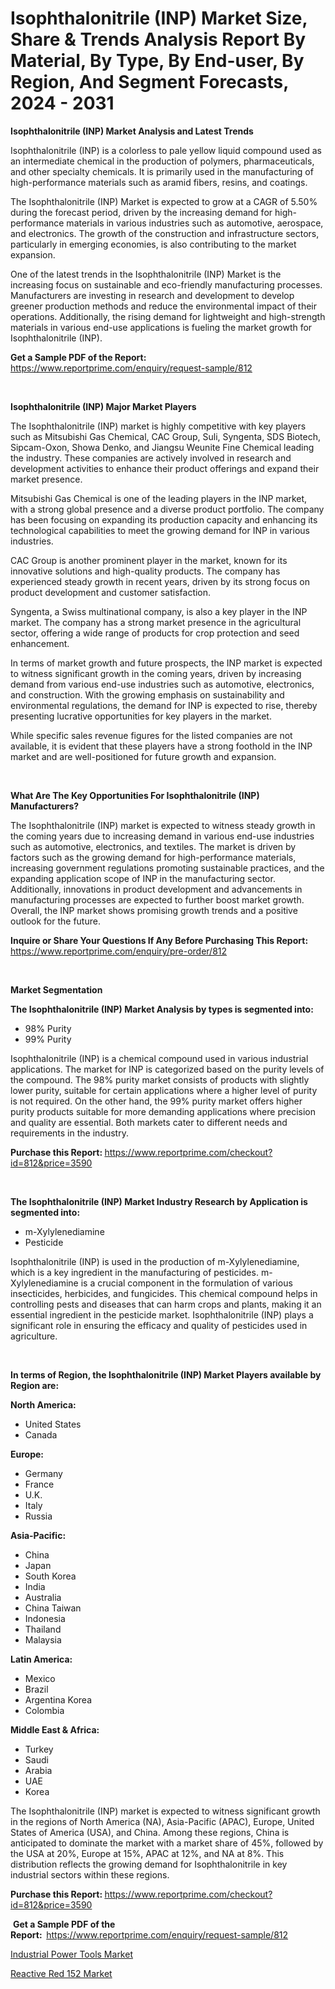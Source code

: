 <p><h1>Isophthalonitrile (INP) Market Size, Share & Trends Analysis Report By Material, By Type, By End-user, By Region, And Segment Forecasts, 2024 - 2031</h1></p><p><strong>Isophthalonitrile (INP) Market Analysis and Latest Trends</strong></p>
<p><p>Isophthalonitrile (INP) is a colorless to pale yellow liquid compound used as an intermediate chemical in the production of polymers, pharmaceuticals, and other specialty chemicals. It is primarily used in the manufacturing of high-performance materials such as aramid fibers, resins, and coatings.</p><p>The Isophthalonitrile (INP) Market is expected to grow at a CAGR of 5.50% during the forecast period, driven by the increasing demand for high-performance materials in various industries such as automotive, aerospace, and electronics. The growth of the construction and infrastructure sectors, particularly in emerging economies, is also contributing to the market expansion.</p><p>One of the latest trends in the Isophthalonitrile (INP) Market is the increasing focus on sustainable and eco-friendly manufacturing processes. Manufacturers are investing in research and development to develop greener production methods and reduce the environmental impact of their operations. Additionally, the rising demand for lightweight and high-strength materials in various end-use applications is fueling the market growth for Isophthalonitrile (INP).</p></p>
<p><strong>Get a Sample PDF of the Report:&nbsp;</strong> <a href="https://www.reportprime.com/enquiry/request-sample/812">https://www.reportprime.com/enquiry/request-sample/812</a></p>
<p>&nbsp;</p>
<p><strong>Isophthalonitrile (INP) Major Market Players</strong></p>
<p><p>The Isophthalonitrile (INP) market is highly competitive with key players such as Mitsubishi Gas Chemical, CAC Group, Suli, Syngenta, SDS Biotech, Sipcam-Oxon, Showa Denko, and Jiangsu Weunite Fine Chemical leading the industry. These companies are actively involved in research and development activities to enhance their product offerings and expand their market presence.</p><p>Mitsubishi Gas Chemical is one of the leading players in the INP market, with a strong global presence and a diverse product portfolio. The company has been focusing on expanding its production capacity and enhancing its technological capabilities to meet the growing demand for INP in various industries.</p><p>CAC Group is another prominent player in the market, known for its innovative solutions and high-quality products. The company has experienced steady growth in recent years, driven by its strong focus on product development and customer satisfaction.</p><p>Syngenta, a Swiss multinational company, is also a key player in the INP market. The company has a strong market presence in the agricultural sector, offering a wide range of products for crop protection and seed enhancement.</p><p>In terms of market growth and future prospects, the INP market is expected to witness significant growth in the coming years, driven by increasing demand from various end-use industries such as automotive, electronics, and construction. With the growing emphasis on sustainability and environmental regulations, the demand for INP is expected to rise, thereby presenting lucrative opportunities for key players in the market.</p><p>While specific sales revenue figures for the listed companies are not available, it is evident that these players have a strong foothold in the INP market and are well-positioned for future growth and expansion.</p></p>
<p>&nbsp;</p>
<p><strong>What Are The Key Opportunities For Isophthalonitrile (INP) Manufacturers?</strong></p>
<p><p>The Isophthalonitrile (INP) market is expected to witness steady growth in the coming years due to increasing demand in various end-use industries such as automotive, electronics, and textiles. The market is driven by factors such as the growing demand for high-performance materials, increasing government regulations promoting sustainable practices, and the expanding application scope of INP in the manufacturing sector. Additionally, innovations in product development and advancements in manufacturing processes are expected to further boost market growth. Overall, the INP market shows promising growth trends and a positive outlook for the future.</p></p>
<p><strong>Inquire or Share Your Questions If Any Before Purchasing This Report:</strong> <a href="https://www.reportprime.com/enquiry/pre-order/812">https://www.reportprime.com/enquiry/pre-order/812</a></p>
<p>&nbsp;</p>
<p><strong>Market Segmentation</strong></p>
<p><strong>The Isophthalonitrile (INP) Market Analysis by types is segmented into:</strong></p>
<p><ul><li>98% Purity</li><li>99% Purity</li></ul></p>
<p><p>Isophthalonitrile (INP) is a chemical compound used in various industrial applications. The market for INP is categorized based on the purity levels of the compound. The 98% purity market consists of products with slightly lower purity, suitable for certain applications where a higher level of purity is not required. On the other hand, the 99% purity market offers higher purity products suitable for more demanding applications where precision and quality are essential. Both markets cater to different needs and requirements in the industry.</p></p>
<p><strong>Purchase this Report:&nbsp;</strong><a href="https://www.reportprime.com/checkout?id=812&price=3590">https://www.reportprime.com/checkout?id=812&price=3590</a></p>
<p>&nbsp;</p>
<p><strong>The Isophthalonitrile (INP) Market Industry Research by Application is segmented into:</strong></p>
<p><ul><li>m-Xylylenediamine</li><li>Pesticide</li></ul></p>
<p><p>Isophthalonitrile (INP) is used in the production of m-Xylylenediamine, which is a key ingredient in the manufacturing of pesticides. m-Xylylenediamine is a crucial component in the formulation of various insecticides, herbicides, and fungicides. This chemical compound helps in controlling pests and diseases that can harm crops and plants, making it an essential ingredient in the pesticide market. Isophthalonitrile (INP) plays a significant role in ensuring the efficacy and quality of pesticides used in agriculture.</p></p>
<p>&nbsp;</p>
<p><strong>In terms of Region, the Isophthalonitrile (INP) Market Players available by Region are:</strong></p>
<p>
    <p> <strong> North America: </strong>
        <ul>
            <li>United States</li>
            <li>Canada</li>
        </ul>
        </p> 
    <p> <strong> Europe: </strong>
        <ul>
            <li>Germany</li>
            <li>France</li>
            <li>U.K.</li>
            <li>Italy</li>
            <li>Russia</li>
        </ul>
        </p> 
    <p> <strong> Asia-Pacific: </strong>
        <ul>
            <li>China</li>
            <li>Japan</li>
            <li>South Korea</li>
            <li>India</li>
            <li>Australia</li>
            <li>China Taiwan</li>
            <li>Indonesia</li>
            <li>Thailand</li>
            <li>Malaysia</li>
        </ul>
        </p> 
    <p> <strong> Latin America: </strong>
        <ul>
            <li>Mexico</li>
            <li>Brazil</li>
            <li>Argentina Korea</li>
            <li>Colombia</li>
        </ul>
        </p> 
    <p> <strong> Middle East & Africa: </strong>
        <ul>
            <li>Turkey</li>
            <li>Saudi</li>
            <li>Arabia</li>
            <li>UAE</li>
            <li>Korea</li>
        </ul>
    </p>
    </p>
<p><p>The Isophthalonitrile (INP) market is expected to witness significant growth in the regions of North America (NA), Asia-Pacific (APAC), Europe, United States of America (USA), and China. Among these regions, China is anticipated to dominate the market with a market share of 45%, followed by the USA at 20%, Europe at 15%, APAC at 12%, and NA at 8%. This distribution reflects the growing demand for Isophthalonitrile in key industrial sectors within these regions.</p></p>
<p><strong>Purchase this Report: </strong><a href="https://www.reportprime.com/checkout?id=812&price=3590">https://www.reportprime.com/checkout?id=812&price=3590</a></p>
<p>&nbsp;<strong>Get a Sample PDF of the Report:&nbsp;&nbsp;</strong><a href="https://www.reportprime.com/enquiry/request-sample/812">https://www.reportprime.com/enquiry/request-sample/812</a></p>
<p><strong></strong></p>
<p><p><a href="https://github.com/lataunyatinikmelvin59ilbd0dv/Market-Research-Report-List-1/blob/main/industrial-power-tools-market.md">Industrial Power Tools Market</a></p><p><a href="https://cute-banjo-8ca.notion.site/Reactive-Red-152-Market-Size-Furnishes-Valuable-Information-Encompassing-Market-Share-Market-Trends-6baa59222f0c4605845b57e99974f34c">Reactive Red 152 Market</a></p></p>